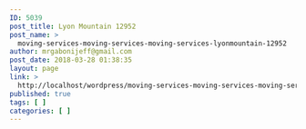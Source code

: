 ```yaml
---
ID: 5039
post_title: Lyon Mountain 12952
post_name: >
  moving-services-moving-services-moving-services-lyonmountain-12952
author: mrgabonijeff@gmail.com
post_date: 2018-03-28 01:38:35
layout: page
link: >
  http://localhost/wordpress/moving-services-moving-services-moving-services-lyonmountain-12952/
published: true
tags: [ ]
categories: [ ]
---
```

